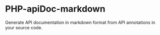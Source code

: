 # PHP-apiDoc-markdown
Generate API documentation in markdown format from API annotations in your source code.

